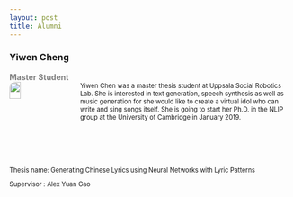 ```yaml
---
layout: post
title: Alumni
---
```

<style>
.iconDetails {
	float: left;
	width:20%;
    	height:20%;
	max-height:150px;
	max-width:150px; 
	border-radius: 10px;
} 

.container {
    width:100%;
    height:24%;
}
h4 {
    margin:0px;
}
.button {
    clear: left;
    background-color: #4CAF50; /* Green */
    border: none;
    color: white;
    padding: 4px 20px;
    text-align: center;
    text-decoration: none;
    display: inline-block;
    font-size: 12px;
    margin: 4px 2px;
    -webkit-transition-duration: 0.4s; /* Safari */
    transition-duration: 0.4s;
    cursor: pointer;
}

.green {
    background-color: white; 
    color: black; 
    border: 2px solid #4CAF50;
}

.green:hover {
    background-color: #4CAF50;
    color: white;
}

.blue {
    background-color: white; 
    color: black; 
    border: 2px solid #008CBA;
}

.blue:hover {
    background-color: #008CBA;
    color: white;
}

.red {
    background-color: white; 
    color: black; 
    border: 2px solid #f44336;
}

.red:hover {
    background-color: #f44336;
    color: white;
}

.gray {
    background-color: white;
    color: black;
    border: 2px solid #e7e7e7;
}

.gray:hover {background-color: #e7e7e7;}

.black {
    background-color: white;
    color: black;
    border: 2px solid #555555;
}

.black:hover {
    background-color: #555555;
    color: white;
}
</style>

<script>
function toggleAbstract(btn) {
    var x = btn.nextElementSibling;
    if (x.innerHTML === "") {
        x.innerHTML = x.getAttribute("text");
    } else {
        x.innerHTML = "";
    }
}
</script>

<h3> Yiwen Cheng </h3>
<h4 style="color:grey"> Master Student </h4>
<div class='container'>
    <div>
		<img src='yiwen.jpg' class='iconDetails'>
    </div>  
    <div style='margin-left:25%;'>
    <div style="font-size:.8em"> Yiwen Chen was a master thesis student at Uppsala Social Robotics Lab. She is interested in text generation, speech synthesis as well as music generation for she would like to create a virtual idol who can write and sing songs itself. She is going to start her Ph.D. in the NLIP group at the University of Cambridge in January 2019.
	</div>
</div>
<p style="clear:both; font-size:.8em;"></p>
<p style="clear:both; font-size:.8em;">Thesis name: Generating Chinese Lyrics using Neural Networks with Lyric Patterns</p>
<p style="clear:both; font-size:.8em;">Supervisor : Alex Yuan Gao</p>

